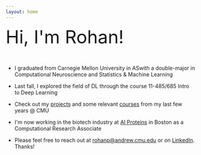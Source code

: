 ```yaml
---
layout: home
---
```

<font size= '35'>
Hi, I'm Rohan!
</font>

&nbsp;


- I graduated from Carnegie Mellon University in ASwith a double-major in Computational Neuroscience and Statistics & Machine Learning 

- Last fall, I explored the field of DL through the course 11-485/685 Intro to Deep Learning

- Check out my [projects](https://rhopatel.github.io/projects/) and some relevant [courses](https://rhopatel.github.io/coursework) from my last few years @ CMU

- I'm now working in the biotech industry at [AI Proteins](https://aiproteins.bio/) in Boston as a Computational Research Associate

- Please feel free to reach out at [rohanp@andrew.cmu.edu](rohanp@andrew.cmu.edu) or on [LinkedIn](https://www.linkedin.com/in/rhopatel). Thanks!


